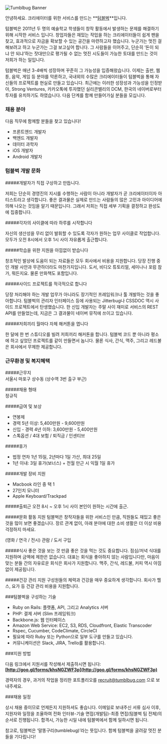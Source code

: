 ![Tumblbug Banner](https://s3-ap-northeast-1.amazonaws.com/tumblbug-assets/brand/tumblbug_banner.png)

안녕하세요. 크리에이터를 위한 서비스를 만드는 **[텀블벅](https://www.tumblbug.com)**입니다. 

텀블벅은 2011년 두 명의 예술학교 학생들이 창작 활동에서 발생하는 문제를 해결하기 위해 시작한 서비스 입니다. 창업자들은 재밌는 작업을 하는 크리에이터들이 쉽게 팬을 찾고, 효과적으로 자금을 확보할 수 있는 공간을 마련하고자 했습니다. 누군가는 멋진 걸 해보려고 하고 누군가는 그걸 보고싶어 합니다. 그 사람들을 이어주고, 단순히 ‘돈이 되냐 안 되냐’하는 잣대만으로 평가될 수 없는 멋진 시도들이 가능한 토대를 만드는 것이 저희가 하는 일입니다.

텀블벅은 매년 3-4배씩 성장하며 꾸준히 그 가능성을 입증해왔습니다. 이제는 출판, 웹툰, 음악, 게임 등 분야를 막론하고, 국내외의 수많은 크리에이터들이 텀블벅을 통해 자신들의 프로젝트를 현실로 만들고 있습니다. 최근에는 이러한 성장성과 가능성을 인정받아, Strong Ventures, 카카오톡에 투자했던 실리콘밸리의 DCM, 한국의 네이버로부터 투자를 유치하기도 하였습니다. 다음 단계를 함께 만들어가실 분들을 모십니다.

### 채용 분야

다음 직무에 함께할 분들을 찾고 있습니다!

  - 프론트엔드 개발자
  - 백엔드 개발자
  - 데이터 과학자
  - iOS 개발자
  - Android 개발자

### 텀블벅 개발 문화

#####개발자가 직접 구상하고 만듭니다.

저희는 단순히 경영진의 지시를 수행하는 사람이 아니라 개발자가 곧 크리에이터이자 아티스트라고 생각합니다. 좋은   결과물은 실제로 만드는 사람들의 많은 고민과 아이디어에 의해 나오는 것임을 알기 때문입니다. 그래서 저희는 직접 세부 기획을 결정하고 완성도에 집중합니다.

#####각자의 사이클에 따라 하루를 시작합니다 

자신의 생산성을 무리 없이 발휘할 수 있도록 각자가 원하는 업무 사이클로 작업합니다. 모두가 오전 8시에서 오후 1시 사이 자유롭게 출근합니다. 

#####학습을 위한 지원을 아낌없이 받습니다

창조적인 발상에 도움이 되는 자료들은 모두 회사에서 비용을 지원합니다. 당장 진행 중인 개발 사안과 무관하더라도 마찬가지입니다. 도서, 비디오 튜토리얼, 세미나나 포럼 참가, 뭐든지요. 물론 만화책도 포함입니다.

#####사이드 프로젝트를 적극적으로 합니다

당장 처리해야 하는 개발 업무가 아니라도 장기적인 프레임워크나 툴 개발하는 것을 좋아합니다. 텀블벅의 관리자 인터페이스 등에 사용되는 Jitterbug나 CSSDOC 역시 사이드 프로젝트에서 탄생했습니다. 한 신입 개발자는 주말 사이 재미로 서비스의 REST API를 만들었는데, 지금은 그 결과물이 네이버 뮤직에 쓰이고 있습니다. 

#####저희끼리 월마다 자체 해커톤을 엽니다

한 달에 한 번 스튜디오를 빌려 저희끼리 해커톤을 합니다. 텀블벅 코드 뿐 아니라 평소에 하고 싶었던 프로젝트를 같이 만들면서 놉니다. 물론 식사, 간식, 맥주, 그리고 레드불은 회사에서 무제한 제공합니다.

### 근무환경 및 복지혜택

#####근무지         
서울시 마포구 상수동 (상수역 3번 출구 부근)                

#####채용 형태     
정규직

#####급여 및 보상     
- 연봉제
- 경력 5년 이상: 5,400만원 - 9,600만원
- 신입 - 경력 4년 이하: 3,600만원 - 5,400만원
- 스톡옵션 / 4대 보험 / 퇴직금 / 인센티브

#####휴가
- 법정 연차 1년 15일, 2년마다 1일 가산, 최대 25일
- 1년 이내: 3일 휴가(보너스) + 전월 만근 시 익월 1일 휴가

#####개발 장비 지원
- Macbook 라인 중 택 1
- 27인치 모니터
- Apple Keyboard/Trackpad

#####출퇴근
오전 8시 ~ 오후 1시 사이 본인이 원하는 시간에 출근. 

#####문화 활동 지원
텀블벅은 창작자들을 위한 서비스인 만큼, 직원들도 재밌고 좋은 것을 많이 보면 좋겠습니다. 장르 관계 없이, 아래 분야에 대한 소비 생활은 더 이상 비용 걱정하지 마세요.

(영화 / 연극 / 전시) 관람 / 도서 구입
  
#####식사
좋은 것을 보는 것 만큼 좋은 것을 먹는 것도 중요합니다. 점심/저녁 식대를 지원하며 금액에 제한은 없습니다. 대표는 회식을 좋아하지 않는 사람입니다만, 마음이 맞는 분들 간의 자유로운 회식은 회사가 지원합니다. 맥주, 간식, 레드불, 커피 역시 아낌없이 제공됩니다. 

#####건강 관리 
지원 구성원들의 체력과 건강을 매우 중요하게 생각합니다. 회사가 헬스, 요가 등 건강 관리 비용을 지원합니다. 

###텀블벅을 구성하는 기술

- Ruby on Rails: 플랫폼, API, 그리고 Analytics 서버
- PHP: 결제 서버 (Slim 프레임워크)
- Backbone.js: 웹 인터페이스
- Amazon Web Service: EC2, S3, RDS, Cloudfront, Elastic Transcoder 
- Rspec, Cucumber, CodeClimate, CircleCI
- 필요에 따라 Ruby 또는 Python으로 일부 도구를 만들고 있습니다.
- 커뮤니케이션은 Slack, JIRA, Trello를 활용합니다.

###지원 방법

다음 링크에서 지원서를 작성해서 제출하시면 됩니다: **[http://goo.gl/forms/khsNGZWF3p](http://goo.gl/forms/khsNGZWF3p)**

경력자의 경우, 과거의 작업을 정리한 포트폴리오를 recruit@tumblbug.com 으로 보내주세요.

###채용 일정

상시 채용 중이므로 언제든지 지원하셔도 좋습니다.
이메일로 보내주신 서류 심사 이후, 지원자와 일정을 조율하여 전화 인터뷰-기술 면접(개발팀)-최종 면접(텀블벅 팀 전체)의 순서로 진행됩니다. 합격시, 가능한 시일 내에 텀블벅에서 함께 일하시면 됩니다.

참고로, 텀블벅은 ‘말똥구리(tumblebug)’라는 뜻입니다. 함께 텀블벅을 굴려갈 멋진 분들을 기다립니다!

